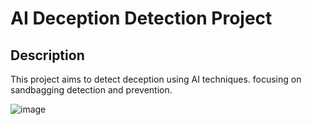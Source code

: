 # AI Deception Detection Project

## Description
This project aims to detect deception using AI techniques.
focusing on sandbagging detection and prevention.

 ![image](https://github.com/itsbsiddharth/AI-deception-detection-sandbagging/assets/114095055/9b892f6d-0064-4841-9675-5143eca118f0)

